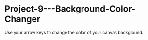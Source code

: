 # Project-9---Background-Color-Changer
Use your arrow keys to change the color of your canvas background.
